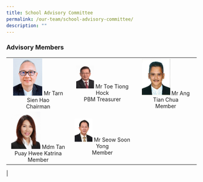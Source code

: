 ```yaml
---
title: School Advisory Committee
permalink: /our-team/school-advisory-committee/
description: ""
---
```

### Advisory Members

| |||
|:---:|:---:|:---:|
| <img src="/images/Mr%20Tarn%20Sien%20Hao_Chairman.jpg" style="width:50%">	Mr Tarn Sien Hao <br> Chairman | <img src="/images/Mr%20Toe%20Tiong%20Hock_PBM_Treasurer.jpg" style="width:30%"> Mr Toe Tiong Hock <br> PBM Treasurer| <img src="/images/Mr%20Ang%20Tian%20Chua_Member.jpg" style="width:50%"> Mr Ang Tian Chua <br>Member | 
|<img src="/images/Mdm%20Tan%20Puay%20Hwee%20Katrina_Member.jpg" style="width:50%"> Mdm Tan Puay Hwee Katrina <br> Member| <img src="/images/Mr%20Seow%20Soon%20Yong_Member.jpg" style="width:30%"> Mr Seow Soon Yong <br> Member |
|